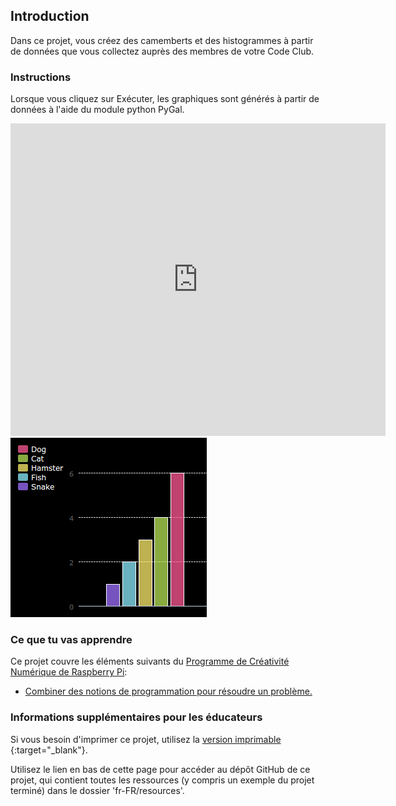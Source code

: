 ## Introduction

Dans ce projet, vous créez des camemberts et des histogrammes à partir de données que vous collectez auprès des membres de votre Code Club.

### Instructions

Lorsque vous cliquez sur Exécuter, les graphiques sont générés à partir de données à l'aide du module python PyGal.

<div class="trinket">
  <iframe src="https://trinket.io/embed/python/70d24d92b8?outputOnly=true&start=result" width="600" height="500" frameborder="0" marginwidth="0" marginheight="0" allowfullscreen>
  </iframe>
  <img src="images/pets-finished.png">
</div>

### Ce que tu vas apprendre

Ce projet couvre les éléments suivants du [Programme de Créativité Numérique de Raspberry Pi](http://rpf.io/curriculum):

+ [Combiner des notions de programmation pour résoudre un problème.](https://www.raspberrypi.org/curriculum/programming/builder/)

### Informations supplémentaires pour les éducateurs

Si vous besoin d'imprimer ce projet, utilisez la [version imprimable](https://projects.raspberrypi.org/en/projects/popular-pets/print) {:target="_blank"}.

Utilisez le lien en bas de cette page pour accéder au dépôt GitHub de ce projet, qui contient toutes les ressources (y compris un exemple du projet terminé) dans le dossier 'fr-FR/resources'.